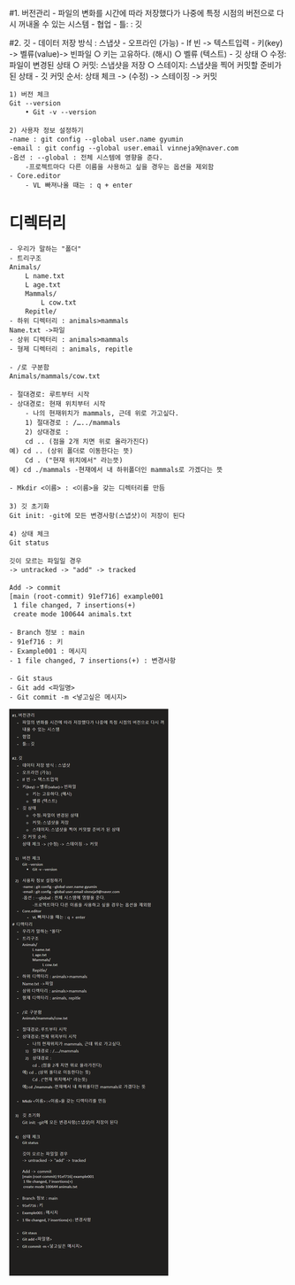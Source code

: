 #1. 버전관리
	- 파일의 변화를 시간에 따라 저장했다가 나중에 특정 시점의 버전으로 다시 꺼내올 수 있는 시스템
	- 협업
	- 틀: : 깃

#2. 깃
	- 데이터 저장 방식 : 스냅샷
	- 오프라인 (가능)
	- If 빈 -> 텍스트입력
	- 키(key) -> 벨류(value)-> 빈파일
		○ 키는 고유하다. (해시)
		○ 벨류 (텍스트)
	- 깃 상태
		○ 수정: 파일이 변경된 상태
		○ 커밋: 스냅샷을 저장
		○ 스테이지: 스냅샷을 찍어 커밋할 준비가 된 상태
	- 깃 커밋 순서:
	상태 체크 -> (수정) -> 스테이징 -> 커밋

	1) 버전 체크
	Git --version
		• Git -v --version

	2) 사용자 정보 설정하기
	-name : git config --global user.name gyumin
	-email : git config --global user.email vinneja9@naver.com
	-옵션 : --global : 전체 시스템에 영향을 준다.
		-프로젝트마다 다른 이름을 사용하고 싶을 경우는 옵션을 제외함
	- Core.editor
		- VL 빠져나올 때는 : q + enter
# 디렉터리
	- 우리가 말하는 "폴더"
	- 트리구조
	Animals/
		L name.txt
		L age.txt
		Mammals/
			L cow.txt
		Repitle/
	- 하위 디렉터리 : animals>mammals
	Name.txt ->파일
	- 상위 디렉터리 : animals>mammals
	- 형제 디렉터리 : animals, repitle

	- /로 구분함
	Animals/mammals/cow.txt

	- 절대경로: 루트부터 시작
	- 상대경로: 현재 위치부터 시작
		- 나의 현재위치가 mammals, 근데 위로 가고싶다.
		1) 절대경로 : /…../mammals
		2) 상대경로 : 
		cd .. (점을 2개 치면 위로 올라가진다)
	예) cd .. (상위 폴더로 이동한다는 뜻)
		Cd . ("현재 위치에서" 라는뜻)
	예) cd ./mammals -현재에서 내 하위폴더인 mammals로 가겠다는 뜻

	- Mkdir <이름> : <이름>을 갖는 디렉터리를 만듬

	3) 깃 초기화 
	Git init: -git에 모든 변경사항(스냅샷)이 저장이 된다

	4) 상태 체크
	Git status

	깃이 모르는 파일일 경우 
	-> untracked -> "add" -> tracked

	Add -> commit 
	[main (root-commit) 91ef716] example001
	 1 file changed, 7 insertions(+)
	 create mode 100644 animals.txt

	- Branch 정보 : main
	- 91ef716 : 키 
	- Example001 : 메시지
	- 1 file changed, 7 insertions(+) : 변경사항

	- Git staus
	- Git add <파일명>
	- Git commit -m <넣고싶은 메시지>




![image](image_4.png)